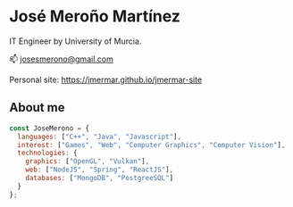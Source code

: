 <p align="center">
  
# José Meroño Martínez
IT Engineer by University of Murcia.

📫 josesmerono@gmail.com


Personal site: https://jmermar.github.io/jmermar-site

## About me

```javascript
const JoseMerono = {
  languages: ["C++", "Java", "Javascript"],
  interest: ["Games", "Web", "Computer Graphics", "Computer Vision"],
  technologies: {
    graphics: ["OpenGL", "Vulkan"],
    web: ["NodeJS", "Spring", "ReactJS"],
    databases: ["MongoDB", "PostgreeSQL"]
  }
};
```
</p>
